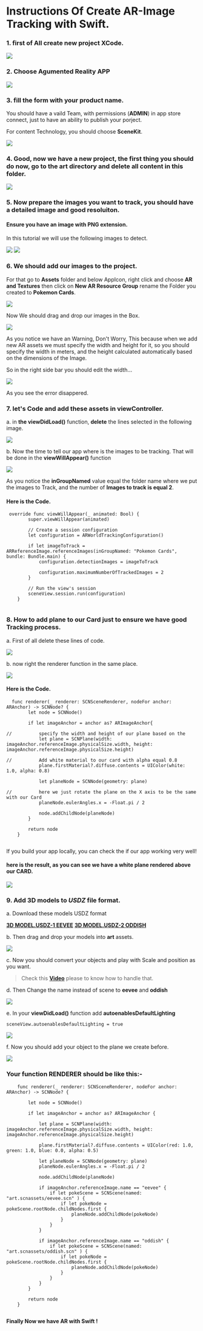 # Instructions Of Create AR-Image Tracking with Swift.

### 1. first of All create new project XCode.

![](./sreenshots/1.png)

### 2. Choose Agumented Reality APP

![](./sreenshots/2.png)

### 3. fill the form with your product name.
You should have a vaild Team, with permissions (**ADMIN**) in app store connect, just to have an ability to publish your porject.

For content Technology, you should choose **SceneKit**.

![](./sreenshots/3.png)

### 4. Good, now we have a new project, the first thing you should do now, go to the **art** directory and delete all content in this folder.

![](./sreenshots/4.png)

### 5. Now prepare the images you want to track, you should have a detailed image and good resoluiton.
#### Ensure you have an image with **PNG** extension.
In this tutorial we will use the following images to detect.

![](./sreenshots/5.jpeg)
![](./sreenshots/6.jpeg)

### 6. We should add our images to the project. 
For that go to **Assets** folder and below AppIcon, right click and choose **AR and Textures** then click on **New AR Resource Group** rename the Folder you created to **Pokemon Cards**.

![](./sreenshots/7.png)

Now We should drag and drop our images in the Box. 

![](./sreenshots/8.png)

As you notice we have an Warning, Don't Worry, This because when we add new AR assets we must specify the width and height for it, so you should specify the width in meters, and the height calculated automatically based on the dimensions of the Image.

So in the right side bar you should edit the width... 

![](./sreenshots/9.png)

As you see the error disappered.

### 7. let's Code and add these assets in viewController.
a. in **the viewDidLoad()** function, **delete** the lines selected in the following image.

![](./sreenshots/10.png)

b. Now the time to tell our app where is the images to be tracking. That will be done in the **viewWillAppear()** function

![](./sreenshots/11.png)

As you notice the **inGroupNamed** value equal the folder name where we put the images to Track, and the number of **Images to track is equal 2**.


#### Here is the Code.
```
 override func viewWillAppear(_ animated: Bool) {
        super.viewWillAppear(animated)
        
        // Create a session configuration
        let configuration = ARWorldTrackingConfiguration()
        
        if let imageToTrack = ARReferenceImage.referenceImages(inGroupNamed: "Pokemon Cards", bundle: Bundle.main) {
            configuration.detectionImages = imageToTrack
            
            configuration.maximumNumberOfTrackedImages = 2
        }

        // Run the view's session
        sceneView.session.run(configuration)
    }
    
```

### 8. How to add plane to our Card just to ensure we have good Tracking process.
a. First of all delete these lines of code. 

![](./sreenshots/12.png)

b. now right the renderer function in the same place.

![](./sreenshots/13.png)

#### Here is the Code. 
```
  func renderer(_ renderer: SCNSceneRenderer, nodeFor anchor: ARAnchor) -> SCNNode? {
        let node = SCNNode()
        
        if let imageAnchor = anchor as? ARImageAnchor{
            
//          specify the width and height of our plane based on the
            let plane = SCNPlane(width: imageAnchor.referenceImage.physicalSize.width, height: imageAnchor.referenceImage.physicalSize.height)
            
//          Add white material to our card with alpha equal 0.8
            plane.firstMaterial?.diffuse.contents = UIColor(white: 1.0, alpha: 0.8)
            
            let planeNode = SCNNode(geometry: plane)
            
//          here we just rotate the plane on the X axis to be the same with our Card
            planeNode.eulerAngles.x = -Float.pi / 2
            
            node.addChildNode(planeNode)
        }
        
        return node
    }
    
```

If you build your app locally, you can check the if our app working very well!
#### here is the result, as you can see we have a white plane rendered above our CARD.

![](/sreenshots/14.jpeg)

### 9. Add 3D models to *USDZ* file format.

a. Download these models USDZ format 

**[3D MODEL.USDZ-1 EEVEE](https://sketchfab.com/3d-models/eevee-pokemon-be609d949bc94e12a0add74c35ffa1b9#download)**
**[3D MODEL.USDZ-2 ODDISH](https://sketchfab.com/3d-models/oddish-in-a-flowerpot-pokemon-868cf7face2e49c3954ede36d0f40b34#download)**

b. Then drag and drop your models into **art** assets.

![](/sreenshots/15.jpeg)

c. Now you should convert your objects and play with Scale and position as you want. 
> Check this **[Video](https://www.youtube.com/watch?v=if2jW_wO7K0)** please to know how to handle that.

d. Then Change the name instead of scene to **eevee** and **oddish**

![](/sreenshots/16.jpeg)

e. In your **viewDidLoad()** function add **autoenablesDefaultLighting**

    sceneView.autoenablesDefaultLighting = true

![](/sreenshots/17.png)

f. Now you should add your object to the plane we create before.

![](/sreenshots/18.png)


### Your function RENDERER should be like this:-

```
    func renderer(_ renderer: SCNSceneRenderer, nodeFor anchor: ARAnchor) -> SCNNode? {
        
        let node = SCNNode()
        
        if let imageAnchor = anchor as? ARImageAnchor {
            
            let plane = SCNPlane(width: imageAnchor.referenceImage.physicalSize.width, height: imageAnchor.referenceImage.physicalSize.height)
            
            plane.firstMaterial?.diffuse.contents = UIColor(red: 1.0, green: 1.0, blue: 0.0, alpha: 0.5)
            
            let planeNode = SCNNode(geometry: plane)
            planeNode.eulerAngles.x = -Float.pi / 2
            
            node.addChildNode(planeNode)
            
            if imageAnchor.referenceImage.name == "eevee" {
                if let pokeScene = SCNScene(named: "art.scnassets/eevee.scn" ) {
                    if let pokeNode = pokeScene.rootNode.childNodes.first {
                        planeNode.addChildNode(pokeNode)
                    }
                }
            }
            
            if imageAnchor.referenceImage.name == "oddish" {
                if let pokeScene = SCNScene(named: "art.scnassets/oddish.scn" ) {
                    if let pokeNode = pokeScene.rootNode.childNodes.first {
                        planeNode.addChildNode(pokeNode)
                    }
                }
            }
        }
        
        return node
    }
    

```

**Finally Now we have AR with Swift !**